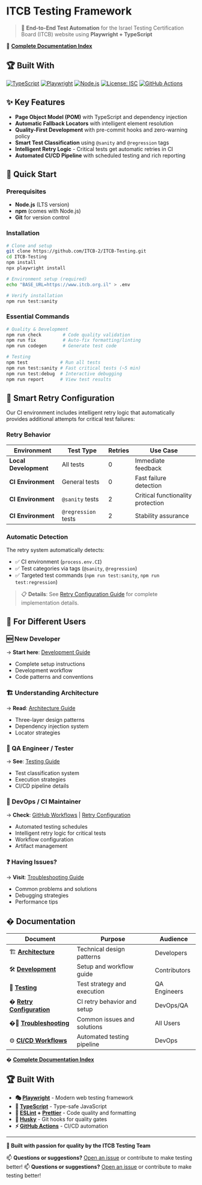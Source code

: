 # ITCB Testing Framework

> 🎯 **End-to-End Test Automation** for the Israel Testing Certification Board (ITCB) website using **Playwright + TypeScript**

📖 **[Complete Documentation Index](docs/DOCUMENTATION_INDEX.md)**

## 🏆 Built With

[![TypeScript](https://img.shields.io/badge/TypeScript-5.7-blue.svg)](https://www.typescriptlang.org/)
[![Playwright](https://img.shields.io/badge/Playwright-1.49.1-green.svg)](https://playwright.dev/)
[![Node.js](https://img.shields.io/badge/Node.js-LTS-brightgreen.svg)](https://nodejs.org/)
[![License: ISC](https://img.shields.io/badge/License-ISC-yellow.svg)](LICENSE)
[![GitHub Actions](https://img.shields.io/badge/CI%2FCD-GitHub_Actions-blue.svg)](https://github.com/ITCB-2/ITCB-Testing/actions)

## ✨ Key Features

- **Page Object Model (POM)** with TypeScript and dependency injection
- **Automatic Fallback Locators** with intelligent element resolution
- **Quality-First Development** with pre-commit hooks and zero-warning policy
- **Smart Test Classification** using `@sanity` and `@regression` tags
- **Intelligent Retry Logic** - Critical tests get automatic retries in CI
- **Automated CI/CD Pipeline** with scheduled testing and rich reporting

## 🚀 Quick Start

### Prerequisites

- **Node.js** (LTS version)
- **npm** (comes with Node.js)
- **Git** for version control

### Installation

```bash
# Clone and setup
git clone https://github.com/ITCB-2/ITCB-Testing.git
cd ITCB-Testing
npm install
npx playwright install

# Environment setup (required)
echo "BASE_URL=https://www.itcb.org.il" > .env

# Verify installation
npm run test:sanity
```

### Essential Commands

```bash
# Quality & Development
npm run check        # Code quality validation
npm run fix          # Auto-fix formatting/linting
npm run codegen      # Generate test code

# Testing
npm test            # Run all tests
npm run test:sanity # Fast critical tests (~5 min)
npm run test:debug  # Interactive debugging
npm run report      # View test results
```

## 🔄 Smart Retry Configuration

Our CI environment includes intelligent retry logic that automatically provides additional attempts for critical test failures:

### **Retry Behavior**

| **Environment**       | **Test Type**       | **Retries** | **Use Case**                      |
| --------------------- | ------------------- | ----------- | --------------------------------- |
| **Local Development** | All tests           | 0           | Immediate feedback                |
| **CI Environment**    | General tests       | 0           | Fast failure detection            |
| **CI Environment**    | `@sanity` tests     | 2           | Critical functionality protection |
| **CI Environment**    | `@regression` tests | 2           | Stability assurance               |

### **Automatic Detection**

The retry system automatically detects:

- ✅ CI environment (`process.env.CI`)
- ✅ Test categories via tags (`@sanity`, `@regression`)
- ✅ Targeted test commands (`npm run test:sanity`, `npm run test:regression`)

> 📋 **Details**: See [Retry Configuration Guide](docs/RETRY_CONFIGURATION.md) for complete implementation details.

## 🎯 For Different Users

### **🆕 New Developer**

→ **Start here**: [Development Guide](docs/DEVELOPMENT.md)

- Complete setup instructions
- Development workflow
- Code patterns and conventions

### **🏗️ Understanding Architecture**

→ **Read**: [Architecture Guide](docs/ARCHITECTURE.md)

- Three-layer design patterns
- Dependency injection system
- Locator strategies

### **🧪 QA Engineer / Tester**

→ **See**: [Testing Guide](docs/TESTING.md)

- Test classification system
- Execution strategies
- CI/CD pipeline details

### **🔧 DevOps / CI Maintainer**

→ **Check**: [GitHub Workflows](.github/README.md) | [Retry Configuration](docs/RETRY_CONFIGURATION.md)

- Automated testing schedules
- Intelligent retry logic for critical tests
- Workflow configuration
- Artifact management

### **❓ Having Issues?**

→ **Visit**: [Troubleshooting Guide](docs/TROUBLESHOOTING.md)

- Common problems and solutions
- Debugging strategies
- Performance tips

## � Documentation

| **Document**                                             | **Purpose**                 | **Audience** |
| -------------------------------------------------------- | --------------------------- | ------------ |
| 🏗️ **[Architecture](docs/ARCHITECTURE.md)**              | Technical design patterns   | Developers   |
| 🛠️ **[Development](docs/DEVELOPMENT.md)**                | Setup and workflow guide    | Contributors |
| 🧪 **[Testing](docs/TESTING.md)**                        | Test strategy and execution | QA Engineers |
| � **[Retry Configuration](docs/RETRY_CONFIGURATION.md)** | CI retry behavior and setup | DevOps/QA    |
| �🔧 **[Troubleshooting](docs/TROUBLESHOOTING.md)**       | Common issues and solutions | All Users    |
| ⚙️ **[CI/CD Workflows](.github/README.md)**              | Automated testing pipeline  | DevOps       |

� **[Complete Documentation Index](docs/README.md)**

## 🏆 Built With

- **🎭 [Playwright](https://playwright.dev/)** - Modern web testing framework
- **📘 [TypeScript](https://www.typescriptlang.org/)** - Type-safe JavaScript
- **🔧 [ESLint](https://eslint.org/) + [Prettier](https://prettier.io/)** - Code quality and formatting
- **🎣 [Husky](https://typicode.github.io/husky/)** - Git hooks for quality gates
- **⚡ [GitHub Actions](https://github.com/features/actions)** - CI/CD automation

---

**💙 Built with passion for quality by the ITCB Testing Team**

📫 **Questions or suggestions?** [Open an issue](https://github.com/ITCB-2/ITCB-Testing/issues) or contribute to make testing better!
📫 **Questions or suggestions?** [Open an issue](https://github.com/ITCB-2/ITCB-Testing/issues) or contribute to make testing better!
